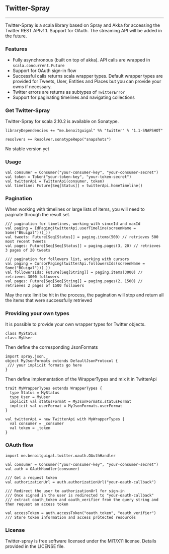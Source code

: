 ## Twitter-Spray

***
Twitter-Spray is a scala library based on Spray and Akka for accessing the Twitter REST APIv1.1. Support for OAuth. The streaming API will be added in the future.

### Features
- Fully asynchronous (built on top of akka). API calls are wrapped in `scala.concurrent.Future`
- Support for OAuth sign-in flow
- Successful calls returns scala wrapper types. Default wrapper types are provided for Tweets, User, Entities and Places but you can provide your owns if necessary.
- Twitter errors are returns as subtypes of `TwitterError`
- Support for paginating timelines and navigating collections

### Get Twitter-Spray

Twitter-Spray for scala 2.10.2 is available on Sonatype.

```
libraryDependencies += "me.benoitguigal" %% "twitter" % "1.1-SNAPSHOT"

resolvers += Resolver.sonatypeRepo("snapshots")
```

No stable version yet

### Usage

```
val consumer = Consumer("your-consumer-key", "your-consumer-secret")
val token = Token("your-token-key", "your-token-secret")
val twitterApi = TwitterApi(consumer, token)
val timeline: Future[Seq[Status]] = twitterApi.homeTimeline()
```

### Pagination

When working with timelines or large lists of items, you will need to paginate through the result set.

```
/// pagination for timelines, working with sinceId and maxId
val paging = IdPaging(twitterApi.userTimeline(screenName = Some("BGuigal"))(_))
val tweets: Future[Seq[Status]] = paging.items(500) // retrieves 500 most recent tweets
val pages: Future[Seq[Seq[Status]] = paging.pages(3, 20) // retrieves 3 pages of 20 tweets
```

```
/// pagination for followers list, working with cursors
val paging = CursorPaging(twitterApi.followersIds(screenName = Some("BGuigal"))(_))
val followersIds: Future[Seq[String]] = paging.items(3000) // retrieves 3000 followers
val pages: Future[Seq[Seq[String]] = paging.pages(2, 1500) // retrieves 2 pages of 1500 followers
```

May the rate limit be hit in the process, the pagination will stop and return all the items that were
successfully retrieved


### Providing your own types

It is possible to provide your own wrapper types for Twitter objects.

```
class MyStatus
class MyUser
```

Then define the corresponding JsonFormats

```
import spray.json._
object MyJsonFormats extends DefaultJsonProtocol {
 /// your implicit formats go here
}
```

Then define implementation of the WrapperTypes and mix it in TwitterApi
```
trait MyWrapperTypes extends WrapperTypes {
  type Status = MyStatus
  type User = MyUser
  implicit val statusFormat = MyJsonFormats.statusFormat
  implicit val userFormat = MyJsonFormats.userFormat
}

val twitterApi = new TwitterApi with MyWrapperTypes {
  val consumer = _consumer
  val token = _token
}
```

### OAuth flow

```
import me.benoitguigal.twitter.oauth.OAuthHandler

val consumer = Consumer("your-consumer-key", "your-consumer-secret")
val auth = OAuthHandler(consumer)

/// Get a request token
val authorizationUrl = auth.authorizationUrl("your-oauth-callback")

/// Redirect the user to authorizationUrl for sign-in
/// Once signed in the user is redirected to "your-oauth-callback"
/// extract oauth_token and oauth_verifier from the query string and then request an access token

val accessToken = auth.accessToken("oauth_token", "oauth_verifier")
/// Store token information and access protected resources
```


### License
Twitter-spray is free software licensed under the MIT/X11 license. Details provided in the LICENSE file.
